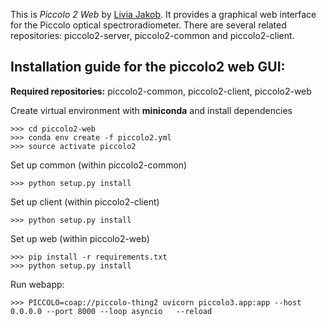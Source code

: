 This is *Piccolo 2 Web* by [Livia Jakob](https://bitbucket.org/liviaj/). It provides a graphical web interface for the Piccolo optical spectroradiometer. There are several related repositories: piccolo2-server, piccolo2-common and piccolo2-client.


## Installation guide for the piccolo2 web GUI:
**Required repositories:** piccolo2-common, piccolo2-client, piccolo2-web

Create virtual environment with **miniconda** and install dependencies
```
>>> cd piccolo2-web
>>> conda env create -f piccolo2.yml
>>> source activate piccolo2
```

Set up common (within piccolo2-common)
```
>>> python setup.py install
```

Set up client (within piccolo2-client)
```
>>> python setup.py install
```
Set up web (within piccolo2-web)
```
>>> pip install -r requirements.txt
>>> python setup.py install
```

Run webapp:
```
>>> PICCOLO=coap://piccolo-thing2 uvicorn piccolo3.app:app --host 0.0.0.0 --port 8000 --loop asyncio   --reload
```
